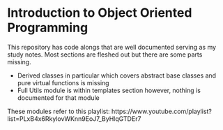 # Introduction to Object Oriented Programming
This repository has code alongs that are well documented serving as my study notes. Most sections are fleshed out but there are some parts missing.<br>
  - Derived classes in particular which covers abstract base classes and pure virtual functions is missing<br>
  - Full Utils module is within templates section however, nothing is documented for that module

  <p>These modules refer to this playlist: https://www.youtube.com/playlist?list=PLxB4x6RkylovWKnn9EoJ7_ByHlqGTDEr7</p>

